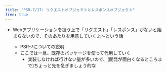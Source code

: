 ```yaml
---
title: "PSR-7/17: リクエストオブジェクトとレスポンスオブジェクト"
free: true
---
```


* Webアプリケーションを扱う上で「リクエスト」「レスポンス」がないと始まらないので、そのあたりを用意していくよ〜という話

  * PSR-7についての説明
  * ここでは一旦、既存のパッケージを使って代用していく
    * 実装しなければ行けない量が多いので、(開発が面白くなるところまで)ちょっと先を急ぎましょう的な
